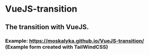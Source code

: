 # VueJS-transition
## The transition with VueJS.

### Example: https://moskalyka.github.io/VueJS-transition/ (Example form created with TailWindCSS)
